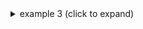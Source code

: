 <details><summary>example 3 (click to expand)</summary>

  \```text
  weee
    weee
  weee
  \```
  `note the newlines and indents - and the \ was added in front of ``` to escape the code-section (remove it for actual use)`
</details>
